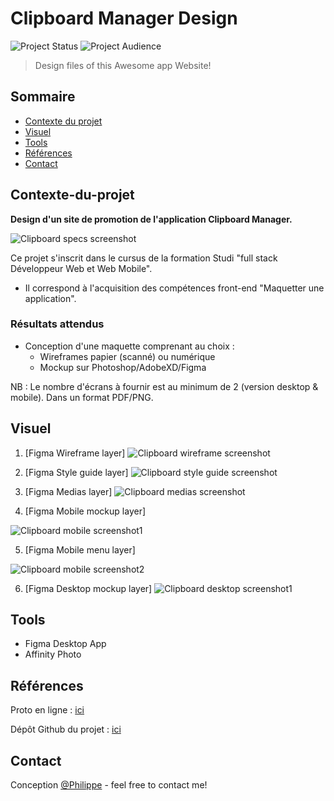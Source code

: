 # Clipboard Manager Design
![Project Status](https://img.shields.io/badge/Status-published-brightgreen) ![Project Audience](https://img.shields.io/badge/stars-%E2%98%85%E2%98%85%E2%98%85%E2%98%85%E2%98%86-brightgreen)

> Design files of this Awesome app Website!

## Sommaire
* [Contexte du projet](#Contexte-du-projet)
* [Visuel](#Visuel)
* [Tools](#Tools)
* [Références](#Références)
* [Contact](#contact)

## Contexte-du-projet
**Design d'un site de promotion de l'application Clipboard Manager.**

![Clipboard specs screenshot](./assets/clipboard-brief.jpg)

Ce projet s'inscrit dans le cursus de la formation Studi "full stack Développeur Web et Web Mobile".

- Il correspond à l'acquisition des compétences front-end "Maquetter une application".

### Résultats attendus
+ Conception d'une maquette comprenant au choix :
    - Wireframes papier (scanné) ou numérique
    - Mockup sur Photoshop/AdobeXD/Figma
  
NB : Le nombre d'écrans à fournir est au minimum de 2 (version desktop & mobile). Dans un format PDF/PNG.

## Visuel
1.  [Figma Wireframe layer]
![Clipboard wireframe screenshot](./assets/clipboard-wireframe.jpg)


2.  [Figma Style guide layer]
![Clipboard style guide screenshot](./assets/clipboard-style-guide.jpg)


3.  [Figma Medias layer]
![Clipboard medias screenshot](./assets/clipboard-medias.jpg)


4.  [Figma Mobile mockup layer]

![Clipboard mobile screenshot1](./assets/clipboard-mobile-mockup1.jpg)

5.  [Figma Mobile menu layer]
    
![Clipboard mobile screenshot2](./assets/clipboard-mobile-mockup2.jpg)

6.  [Figma Desktop mockup layer]
![Clipboard desktop screenshot1](./assets/clipboard-desktop-mockup.jpg)

## Tools
* Figma Desktop App
* Affinity Photo

## Références
Proto en ligne : [ici](https://www.figma.com/proto/pCwsMFkTSvHROuS7zKSdxs/EE-maquetter-une-application?node-id=32%3A1527&scaling=scale-down&page-id=1%3A2)

Dépôt Github du projet : [ici](https://github.com/pga61/clipboard-manager)

## Contact
Conception [@Philippe](https://philippe-gaspel.me) - feel free to contact me!


